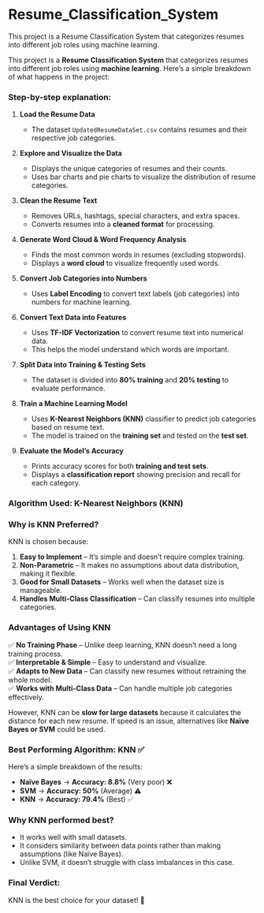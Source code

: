 # Resume_Classification_System

This project is a Resume Classification System that categorizes resumes into different job roles using machine learning.

This project is a **Resume Classification System** that categorizes resumes into different job roles using **machine learning**. Here’s a simple breakdown of what happens in the project:

### **Step-by-step explanation:**
1. **Load the Resume Data**  
   - The dataset `UpdatedResumeDataSet.csv` contains resumes and their respective job categories.  
   
2. **Explore and Visualize the Data**  
   - Displays the unique categories of resumes and their counts.  
   - Uses bar charts and pie charts to visualize the distribution of resume categories.  

3. **Clean the Resume Text**  
   - Removes URLs, hashtags, special characters, and extra spaces.  
   - Converts resumes into a **cleaned format** for processing.  

4. **Generate Word Cloud & Word Frequency Analysis**  
   - Finds the most common words in resumes (excluding stopwords).  
   - Displays a **word cloud** to visualize frequently used words.  

5. **Convert Job Categories into Numbers**  
   - Uses **Label Encoding** to convert text labels (job categories) into numbers for machine learning.  

6. **Convert Text Data into Features**  
   - Uses **TF-IDF Vectorization** to convert resume text into numerical data.  
   - This helps the model understand which words are important.  

7. **Split Data into Training & Testing Sets**  
   - The dataset is divided into **80% training** and **20% testing** to evaluate performance.  

8. **Train a Machine Learning Model**  
   - Uses **K-Nearest Neighbors (KNN)** classifier to predict job categories based on resume text.  
   - The model is trained on the **training set** and tested on the **test set**.  

9. **Evaluate the Model’s Accuracy**  
   - Prints accuracy scores for both **training and test sets**.  
   - Displays a **classification report** showing precision and recall for each category.
  
   
### **Algorithm Used: K-Nearest Neighbors (KNN)**  

### **Why is KNN Preferred?**  
KNN is chosen because:  
1. **Easy to Implement** – It’s simple and doesn’t require complex training.  
2. **Non-Parametric** – It makes no assumptions about data distribution, making it flexible.  
3. **Good for Small Datasets** – Works well when the dataset size is manageable.  
4. **Handles Multi-Class Classification** – Can classify resumes into multiple categories.  



### **Advantages of Using KNN**  
✅ **No Training Phase** – Unlike deep learning, KNN doesn’t need a long training process.  
✅ **Interpretable & Simple** – Easy to understand and visualize.  
✅ **Adapts to New Data** – Can classify new resumes without retraining the whole model.  
✅ **Works with Multi-Class Data** – Can handle multiple job categories effectively.  

However, KNN can be **slow for large datasets** because it calculates the distance for each new resume. If speed is an issue, alternatives like **Naïve Bayes or SVM** could be used.

### **Best Performing Algorithm: KNN** ✅  

Here’s a simple breakdown of the results:  

- **Naïve Bayes** → **Accuracy: 8.8%** (Very poor) ❌  
- **SVM** → **Accuracy: 50%** (Average) ⚠️  
- **KNN** → **Accuracy: 79.4%** (Best) ✅  

### **Why KNN performed best?**  
- It works well with small datasets.  
- It considers similarity between data points rather than making assumptions (like Naïve Bayes).  
- Unlike SVM, it doesn’t struggle with class imbalances in this case.  

### **Final Verdict:**  
KNN is the best choice for your dataset! 🚀


